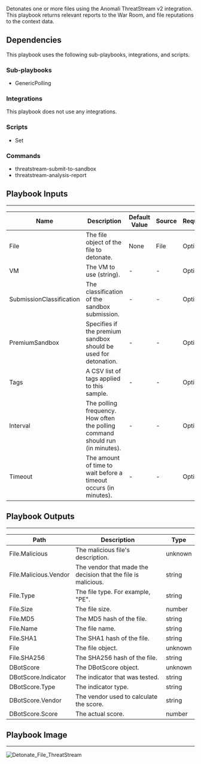 Detonates one or more files using the Anomali ThreatStream v2 integration. This playbook returns relevant reports to the War Room, and file reputations to the context data.

## Dependencies
This playbook uses the following sub-playbooks, integrations, and scripts.

### Sub-playbooks
* GenericPolling

### Integrations
This playbook does not use any integrations.

### Scripts
* Set

### Commands
* threatstream-submit-to-sandbox
* threatstream-analysis-report

## Playbook Inputs
---

| **Name** | **Description** | **Default Value** | **Source** | **Required** |
| --- | --- | --- | --- | --- |
| File | The file object of the file to detonate. | None | File | Optional |
| VM | The VM to use (string). | - | - | Optional |
| SubmissionClassification | The classification of the sandbox submission. | - | - | Optional |
| PremiumSandbox | Specifies if the premium sandbox should be used for detonation. | - | - | Optional |
| Tags | A CSV list of tags applied to this sample. | - | - | Optional |
| Interval | The polling frequency. How often the polling command should run (in minutes). | - | - | Optional |
| Timeout | The amount of time to wait before a timeout occurs (in minutes). | - | - | Optional |

## Playbook Outputs
---

| **Path** | **Description** | **Type** |
| --- | --- | --- |
| File.Malicious | The malicious file's description. | unknown |
| File.Malicious.Vendor | The vendor that made the decision that the file is malicious. | string |
| File.Type | The file type. For example, "PE". | string |
| File.Size | The file size. | number |
| File.MD5 | The MD5 hash of the file. | string |
| File.Name | The file name. | string |
| File.SHA1 | The SHA1 hash of the file. | string |
| File | The file object. | unknown |
| File.SHA256 | The SHA256 hash of the file. | string |
| DBotScore | The DBotScore object. | unknown |
| DBotScore.Indicator | The indicator that was tested. | string |
| DBotScore.Type | The indicator type. | string |
| DBotScore.Vendor | The vendor used to calculate the score. | string |
| DBotScore.Score | The actual score. | number |

## Playbook Image
---
![Detonate_File_ThreatStream](../../doc_files/Detonate_File_ThreatStream.png)
